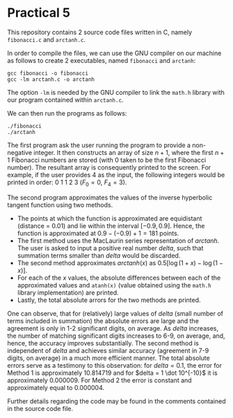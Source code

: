 
# Practical 5

This repository contains 2 source code files written in C, namely `fibonacci.c` and `arctanh.c`.

In order to compile the files, we can use the GNU compiler on our machine as follows to create 2 executables, named `fibonacci` and `arctanh`:

```
gcc fibonacci -o fibonacci
gcc -lm arctanh.c -o arctanh
```  
The option `-lm` is needed by the GNU compiler to link the `math.h` library with our program contained within `arctanh.c`.

We can then run the programs as follows:

```
./fibonacci
./arctanh
```
The first program ask the user running the program to provide a non-negative integer. It then constructs an array of size $n + 1$, where the first $n + 1$ Fibonacci numbers are stored (with $0$ taken to be the first Fibonacci number). The resultant array is consequently printed to the screen. For example, if the user provides 4 as the input, the following integers would be printed in order: 0 1 1 2 3 ($F_0 = 0$, $F_4 = 3$).

The second program approximates the values of the inverse hyperbolic tangent function using two methods.
* The points at which the function is approximated are equidistant (distance = 0.01) and lie within the interval $[-0.9, 0.9]$. Hence, the function is approximated at $0.9 - (-0.9) + 1 = 181$ points.
* The first method uses the MacLaurin series representation of $arctanh$. The user is asked to input a positive real number $delta$, such that summation terms smaller than $delta$ would be discarded. 
* The second method approximates $arctanh(x)$ as $0.5[\log(1 + x) - \log(1 - x)]$.
* For each of the $x$ values, the  absolute differences between each of the approximated values and `atanh(x)` (value obtained using the `math.h` library implementation) are printed.
* Lastly, the total absolute arrors for the two methods are printed.    

One can observe, that for (relatively) large values of $delta$ (small number of terms included in summation) the absolute errors are large and the agreement is only in 1-2 significant digits, on average. As $delta$ increases, the number of matching significant digits increases to 6-9, on average, and, hence, the accuracy improves substantially. The second method is independent of $delta$ and achieves similar accuracy (agreement in 7-9 digits, on average) in a much more efficient manner. The total absolute errors serve as a testimony to this observation: for $delta = 0.1$, the error for Method 1 is approximately 10.814719 and for $delta = 1 \dot 10^{-10}$ it is approximately 0.000009. For Method 2 the error is constant and approximately equal to 0.000004. 


Further details regarding the code may be found in the comments contained in the source code file.

